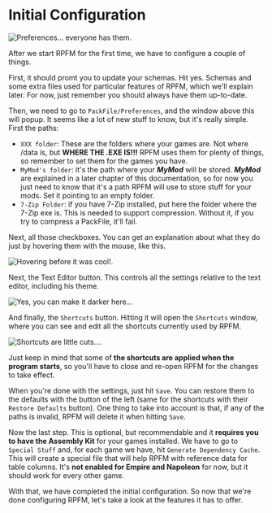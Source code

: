 # Initial Configuration

![Preferences... everyone has them.](./images/image2.png)

After we start RPFM for the first time, we have to configure a couple of things.

First, it should promt you to update your schemas. Hit yes. Schemas and some extra files used for particular features of RPFM, which we'll explain later. For now, just remember you should always have them up-to-date.

Then, we need to go to `PackFile/Preferences`, and the window above this will popup. It seems like a lot of new stuff to know, but it's really simple. First the paths:
- `XXX folder`: These are the folders where your games are. Not where /data is, but **WHERE THE .EXE IS!!!** RPFM uses them for plenty of things, so remember to set them for the games you have.
- `MyMod's folder`: it's the path where your ***MyMod*** will be stored. ***MyMod*** are explained in a later chapter of this documentation, so for now you just need to know that it's a path RPFM will use to store stuff for your mods. Set it pointing to an empty folder.
- `7-Zip Folder`: if you have 7-Zip installed, put here the folder where the 7-Zip exe is. This is needed to support compression. Without it, if you try to compress a PackFile, it'll fail.

Next, all those checkboxes. You can get an explanation about what they do just by hovering them with the mouse, like this.

![Hovering before it was cool!.](./images/image4.png)

Next, the Text Editor button. This controls all the settings relative to the text editor, including his theme.

![Yes, you can make it darker here...](./images/image3.png)

And finally, the `Shortcuts` button. Hitting it will open the `Shortcuts` window, where you can see and edit all the shortcuts currently used by RPFM.

![Shortcuts are little cuts....](./images/image5.png)

Just keep in mind that some of **the shortcuts are applied when the program starts**, so you'll have to close and re-open RPFM for the changes to take effect.

When you're done with the settings, just hit `Save`. You can restore them to the defaults with the button of the left (same for the shortcuts with their `Restore Defaults` button). One thing to take into account is that, if any of the paths is invalid, RPFM will delete it when hitting `Save`.

Now the last step. This is optional, but recommendable and it **requires you to have the Assembly Kit** for your games installed. We have to go to `Special Stuff` and, for each game we have, hit `Generate Dependency Cache`. This will create a special file that will help RPFM with reference data for table columns. It's **not enabled for Empire and Napoleon** for now, but it should work for every other game.

With that, we have completed the initial configuration. So now that we're done configuring RPFM, let's take a look at the features it has to offer.
